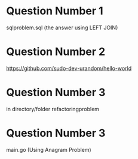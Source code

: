 # Question Number 1 
sqlproblem.sql (the answer using LEFT JOIN)
# Question Number 2
https://github.com/sudo-dev-urandom/hello-world
# Question Number 3
in directory/folder refactoringproblem
# Question Number 3
main.go (Using Anagram Problem)